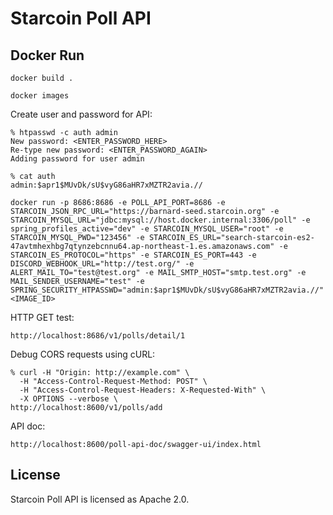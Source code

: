 # Starcoin Poll API

## Docker Run

```shell
docker build .
```

```shell
docker images
```

Create user and password for API:

```shell
% htpasswd -c auth admin
New password: <ENTER_PASSWORD_HERE>
Re-type new password: <ENTER_PASSWORD_AGAIN>
Adding password for user admin

% cat auth 
admin:$apr1$MUvDk/sU$vyG86aHR7xMZTR2avia.//
```

```shell
docker run -p 8686:8686 -e POLL_API_PORT=8686 -e STARCOIN_JSON_RPC_URL="https://barnard-seed.starcoin.org" -e STARCOIN_MYSQL_URL="jdbc:mysql://host.docker.internal:3306/poll" -e spring_profiles_active="dev" -e STARCOIN_MYSQL_USER="root" -e STARCOIN_MYSQL_PWD="123456" -e STARCOIN_ES_URL="search-starcoin-es2-47avtmhexhbg7qtynzebcnnu64.ap-northeast-1.es.amazonaws.com" -e STARCOIN_ES_PROTOCOL="https" -e STARCOIN_ES_PORT=443 -e DISCORD_WEBHOOK_URL="http://test.org/" -e ALERT_MAIL_TO="test@test.org" -e MAIL_SMTP_HOST="smtp.test.org" -e MAIL_SENDER_USERNAME="test" -e SPRING_SECURITY_HTPASSWD="admin:$apr1$MUvDk/sU$vyG86aHR7xMZTR2avia.//" <IMAGE_ID>
```

HTTP GET test:

```text
http://localhost:8686/v1/polls/detail/1
```

Debug CORS requests using cURL:

```shell
% curl -H "Origin: http://example.com" \                                                                                 
  -H "Access-Control-Request-Method: POST" \
  -H "Access-Control-Request-Headers: X-Requested-With" \
  -X OPTIONS --verbose \
http://localhost:8600/v1/polls/add
```

API doc:

```text
http://localhost:8600/poll-api-doc/swagger-ui/index.html
```

## License

Starcoin Poll API is licensed as Apache 2.0.